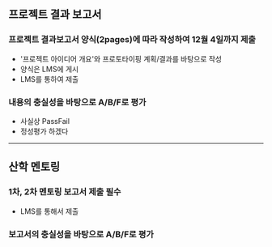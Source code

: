 ## 프로젝트 결과 보고서
### 프로젝트 결과보고서 양식(2pages)에 따라 작성하여 12월 4일까지  제출
- '프로젝트 아이디어 개요'와 프로토타이핑 계획/결과를 바탕으로 작성
- 양식은 LMS에 게시
- LMS를 통하여 제출

### 내용의 충실성을 바탕으로 A/B/F로 평가
- 사실상 PassFail
- 정성평가 하겠다

---
## 산학 멘토링
### 1차, 2차 멘토링 보고서 제출 필수
- LMS를 통해서 제출

### 보고서의 충실성을 바탕으로 A/B/F로 평가